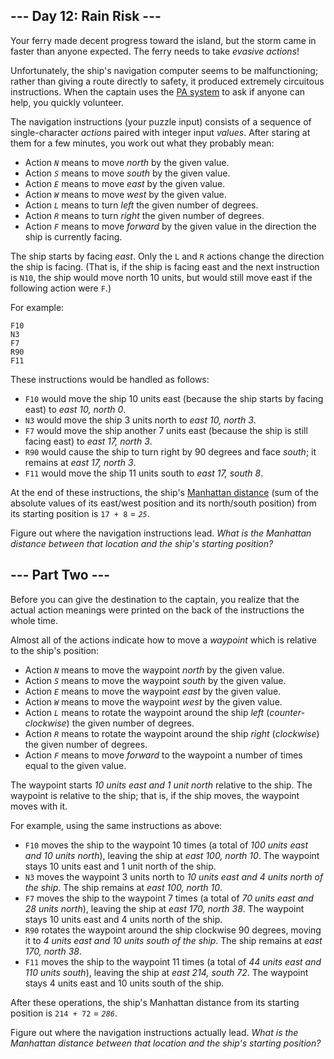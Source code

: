 <article class="day-desc"><h2>--- Day 12: Rain Risk ---</h2><p>Your ferry made decent progress toward the island, but the storm came in <span title="At least it wasn't a Category Six!">faster than anyone expected</span>. The ferry needs to take <em>evasive actions</em>!</p>
<p>Unfortunately, the ship's navigation computer seems to be malfunctioning; rather than giving a route directly to safety, it produced extremely circuitous instructions. When the captain uses the <a href="https://en.wikipedia.org/wiki/Public_address_system" target="_blank">PA system</a> to ask if anyone can help, you quickly volunteer.</p>
<p>The navigation instructions (your puzzle input) consists of a sequence of single-character <em>actions</em> paired with integer input <em>values</em>. After staring at them for a few minutes, you work out what they probably mean:</p>
<ul>
<li>Action <em><code>N</code></em> means to move <em>north</em> by the given value.</li>
<li>Action <em><code>S</code></em> means to move <em>south</em> by the given value.</li>
<li>Action <em><code>E</code></em> means to move <em>east</em> by the given value.</li>
<li>Action <em><code>W</code></em> means to move <em>west</em> by the given value.</li>
<li>Action <em><code>L</code></em> means to turn <em>left</em> the given number of degrees.</li>
<li>Action <em><code>R</code></em> means to turn <em>right</em> the given number of degrees.</li>
<li>Action <em><code>F</code></em> means to move <em>forward</em> by the given value in the direction the ship is currently facing.</li>
</ul>
<p>The ship starts by facing <em>east</em>. Only the <code>L</code> and <code>R</code> actions change the direction the ship is facing. (That is, if the ship is facing east and the next instruction is <code>N10</code>, the ship would move north 10 units, but would still move east if the following action were <code>F</code>.)</p>
<p>For example:</p>
<pre><code>F10
N3
F7
R90
F11
</code></pre>
<p>These instructions would be handled as follows:</p>
<ul>
<li><code>F10</code> would move the ship 10 units east (because the ship starts by facing east) to <em>east 10, north 0</em>.</li>
<li><code>N3</code> would move the ship 3 units north to <em>east 10, north 3</em>.</li>
<li><code>F7</code> would move the ship another 7 units east (because the ship is still facing east) to <em>east 17, north 3</em>.</li>
<li><code>R90</code> would cause the ship to turn right by 90 degrees and face <em>south</em>; it remains at <em>east 17, north 3</em>.</li>
<li><code>F11</code> would move the ship 11 units south to <em>east 17, south 8</em>.</li>
</ul>
<p>At the end of these instructions, the ship's <a href="https://en.wikipedia.org/wiki/Manhattan_distance" target="_blank">Manhattan distance</a> (sum of the absolute values of its east/west position and its north/south position) from its starting position is <code>17 + 8</code> = <em><code>25</code></em>.</p>
<p>Figure out where the navigation instructions lead. <em>What is the Manhattan distance between that location and the ship's starting position?</em></p>
</article>
<article class="day-desc"><h2 id="part2">--- Part Two ---</h2><p>Before you can give the destination to the captain, you realize that the actual action meanings were printed on the back of the instructions the whole time.</p>
<p>Almost all of the actions indicate how to move a <em>waypoint</em> which is relative to the ship's position:</p>
<ul>
<li>Action <em><code>N</code></em> means to move the waypoint <em>north</em> by the given value.</li>
<li>Action <em><code>S</code></em> means to move the waypoint <em>south</em> by the given value.</li>
<li>Action <em><code>E</code></em> means to move the waypoint <em>east</em> by the given value.</li>
<li>Action <em><code>W</code></em> means to move the waypoint <em>west</em> by the given value.</li>
<li>Action <em><code>L</code></em> means to rotate the waypoint around the ship <em>left</em> (<em>counter-clockwise</em>) the given number of degrees.</li>
<li>Action <em><code>R</code></em> means to rotate the waypoint around the ship <em>right</em> (<em>clockwise</em>) the given number of degrees.</li>
<li>Action <em><code>F</code></em> means to move <em>forward</em> to the waypoint a number of times equal to the given value.</li>
</ul>
<p>The waypoint starts <em>10 units east and 1 unit north</em> relative to the ship. The waypoint is relative to the ship; that is, if the ship moves, the waypoint moves with it.</p>
<p>For example, using the same instructions as above:</p>
<ul>
<li><code>F10</code> moves the ship to the waypoint 10 times (a total of <em>100 units east and 10 units north</em>), leaving the ship at <em>east 100, north 10</em>. The waypoint stays 10 units east and 1 unit north of the ship.</li>
<li><code>N3</code> moves the waypoint 3 units north to <em>10 units east and 4 units north of the ship</em>. The ship remains at <em>east 100, north 10</em>.</li>
<li><code>F7</code> moves the ship to the waypoint 7 times (a total of <em>70 units east and 28 units north</em>), leaving the ship at <em>east 170, north 38</em>. The waypoint stays 10 units east and 4 units north of the ship.</li>
<li><code>R90</code> rotates the waypoint around the ship clockwise 90 degrees, moving it to <em>4 units east and 10 units south of the ship</em>. The ship remains at <em>east 170, north 38</em>.</li>
<li><code>F11</code> moves the ship to the waypoint 11 times (a total of <em>44 units east and 110 units south</em>), leaving the ship at <em>east 214, south 72</em>. The waypoint stays 4 units east and 10 units south of the ship.</li>
</ul>
<p>After these operations, the ship's Manhattan distance from its starting position is <code>214 + 72</code> = <em><code>286</code></em>.</p>
<p>Figure out where the navigation instructions actually lead. <em>What is the Manhattan distance between that location and the ship's starting position?</em></p>
</article>